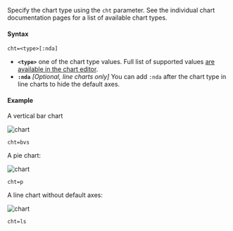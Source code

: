 Specify the chart type using the `cht` parameter. See the individual chart documentation pages for a list of available chart types.

#### Syntax


```
cht=<type>[:nda]
```

- **`<type>`** one of the chart type values. Full list of supported values [are available in the chart editor](https://editor.image-charts.com).
- **`:nda`** *[Optional, line charts only]* You can add `:nda` after the chart type in line charts to hide the default axes.


#### Example

A vertical bar chart


![chart](https://image-charts.com/chart?cht=bvs&chd=s:theresadifferencebetweenknowingthepathandwalkingthepath&chs=700x200&chxt=y&chf=b0,lg,90,4CA4F5,0.1,C371D3,0.8,EA469E,1)

```
cht=bvs
```


A pie chart:


![chart](https://image-charts.com/chart?cht=p&chd=t:80,40,10&chs=700x200&chl=Awesome%21%21|Great|Not+bad)

```
cht=p
```

A line chart without default axes:


![chart](https://image-charts.com/chart?cht=ls&chd=s:theresadifferencebetweenknowingthepathandwalkingthepath&chs=700x200&chf=b0,lg,90,03a9f4,0,3f51b5,1)

```
cht=ls
```
